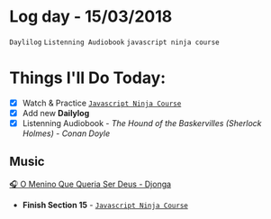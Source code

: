 # Log day - 15/03/2018

`Daylilog` `Listenning Audiobook` `javascript ninja course`

# Things I'll Do Today:  
- [x] Watch & Practice [`Javascript Ninja Course`](https://github.com/wgoulaart/course-javascript-ninja)
- [x] Add new **Dailylog**
- [x] Listenning Audiobook - *The Hound of the Baskervilles (Sherlock Holmes)* - *Conan Doyle*

## Music  
[🎧 O Menino Que Queria Ser Deus - Djonga](https://www.youtube.com/watch?v=OPqUDOjDJLI&list=PLEE-L5Au_XzcMCaRPfPQNNWS54b6EK7l6)    

- **Finish Section 15** - [`Javascript Ninja Course`](https://github.com/wgoulaart/course-javascript-ninja)
